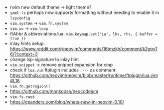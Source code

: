 <!-- LTeX: enabled=false -->
- nvim new default theme -> light theme?
- `yaml-ls` perhaps now supports formatting without needing to enable it in
  `lspconfig`
- `vim.system` -> `vim.fn.system`
- `vim.uv` -> `vim.loop`
- ftAbbr & abbreviations.lua: `vim.keymap.set('ia', lhs, rhs, { buffer = true })`
- inlay hints setup: <https://www.reddit.com/r/neovim/comments/16tmzkh/comment/k2gpy16/?context=3>
- change lsp-signature to inlay hint
- `vim.snippet` -> remove snippet expansion for cmp
- check if `lua.vim` ftplugin includes `:---` as comment:
  <https://github.com/neovim/neovim/blob/master/runtime/ftplugin/lua.vim#L18>
- `vim.fn.getregion()`
- <https://github.com/monkoose/neocodeium>
- `vim.fs.root`
- https://gpanders.com/blog/whats-new-in-neovim-0.10/
